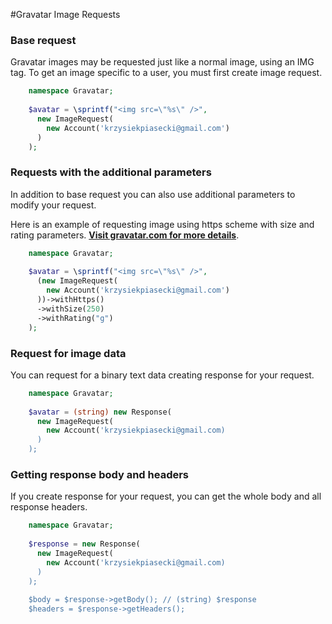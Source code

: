#Gravatar Image Requests

### Base request

Gravatar images may be requested just like a normal image, using an IMG tag. To get an image specific to a user, you must first create image request.

```php
    namespace Gravatar;
    
    $avatar = \sprintf("<img src=\"%s\" />",
      new ImageRequest(
        new Account('krzysiekpiasecki@gmail.com')
      )
    );  
```

### Requests with the additional parameters

In addition to base request you can also use additional parameters to modify your request.

Here is an example of requesting image using https scheme with size and rating parameters. **[Visit gravatar.com for more details](http://en.gravatar.com/site/implement/images/)**.


```php
    namespace Gravatar;
    
    $avatar = \sprintf("<img src=\"%s\" />",
      (new ImageRequest(
        new Account('krzysiekpiasecki@gmail.com')
      ))->withHttps()
      ->withSize(250)
      ->withRating("g")
    );  
```

### Request for image data

You can request for a binary text data creating response for your request.

```php
    namespace Gravatar;
    
    $avatar = (string) new Response(
      new ImageRequest(
        new Account('krzysiekpiasecki@gmail.com)
      )
    );
```

### Getting response body and headers

If you create response for your request, you can get the whole body and all response headers.

```php
    namespace Gravatar;
    
    $response = new Response(
      new ImageRequest(
        new Account('krzysiekpiasecki@gmail.com)
      )
    );
    
    $body = $response->getBody(); // (string) $response
    $headers = $response->getHeaders();
```
  
